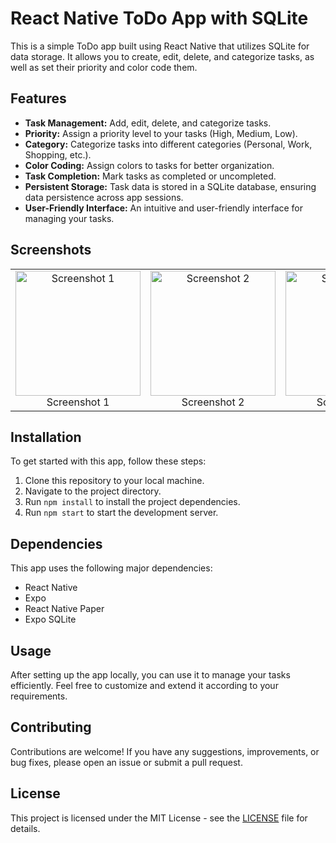 # React Native ToDo App with SQLite

This is a simple ToDo app built using React Native that utilizes SQLite for data storage. It allows you to create, edit, delete, and categorize tasks, as well as set their priority and color code them.

## Features

- **Task Management:** Add, edit, delete, and categorize tasks.
- **Priority:** Assign a priority level to your tasks (High, Medium, Low).
- **Category:** Categorize tasks into different categories (Personal, Work, Shopping, etc.).
- **Color Coding:** Assign colors to tasks for better organization.
- **Task Completion:** Mark tasks as completed or uncompleted.
- **Persistent Storage:** Task data is stored in a SQLite database, ensuring data persistence across app sessions.
- **User-Friendly Interface:** An intuitive and user-friendly interface for managing your tasks.

## Screenshots


<table>
  <tr>
    <td align="center">
      <img src="https://github.com/fahad0samara/React-native-SQLite-toDO/assets/90055525/022d4572-1644-4462-9938-131fc0fc3c30" alt="Screenshot 1" width="200"/>
      <br />
      Screenshot 1
    </td>
    <td align="center">
      <img src="https://github.com/fahad0samara/React-native-SQLite-toDO/assets/90055525/c15dbdbc-316a-4797-9f59-3e9f5c2a2d0c" alt="Screenshot 2" width="200"/>
      <br />
      Screenshot 2
    </td>
    <td align="center">
      <img src="https://github.com/fahad0samara/React-native-SQLite-toDO/assets/90055525/2eca4ede-990c-4128-9a79-e6d23869ddbd" alt="Screenshot 3" width="200"/>
      <br />
      Screenshot 3
    </td>
  </tr>
</table>



## Installation

To get started with this app, follow these steps:

1. Clone this repository to your local machine.
2. Navigate to the project directory.
3. Run `npm install` to install the project dependencies.
4. Run `npm start` to start the development server.

## Dependencies

This app uses the following major dependencies:

- React Native
- Expo
- React Native Paper
- Expo SQLite

## Usage

After setting up the app locally, you can use it to manage your tasks efficiently. Feel free to customize and extend it according to your requirements.

## Contributing

Contributions are welcome! If you have any suggestions, improvements, or bug fixes, please open an issue or submit a pull request.

## License

This project is licensed under the MIT License - see the [LICENSE](LICENSE) file for details.


